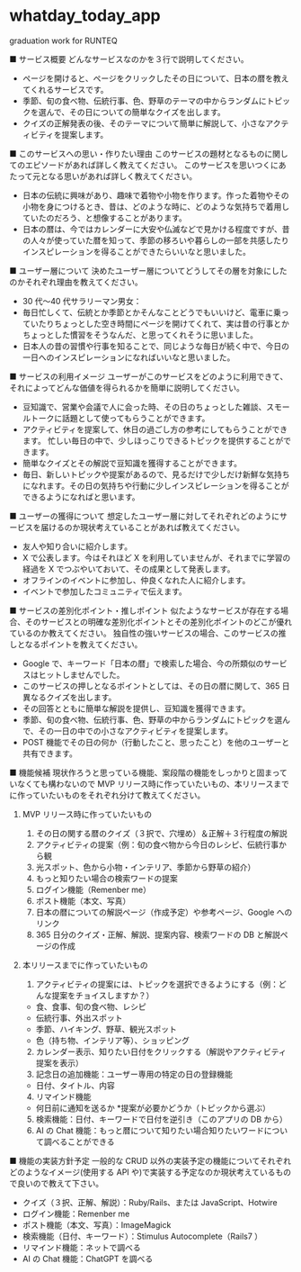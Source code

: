 # whatday_today_app

graduation work for RUNTEQ

■ サービス概要
どんなサービスなのかを３行で説明してください。

- ページを開けると、ページをクリックしたその日について、日本の暦を教えてくれるサービスです。
- 季節、旬の食べ物、伝統行事、色、野草のテーマの中からランダムにトピックを選んで、その日についての簡単なクイズを出します。
- クイズの正解発表の後、そのテーマについて簡単に解説して、小さなアクティビティを提案します。

■ このサービスへの思い・作りたい理由
このサービスの題材となるものに関してのエピソードがあれば詳しく教えてください。
このサービスを思いつくにあたって元となる思いがあれば詳しく教えてください。

- 日本の伝統に興味があり、趣味で着物や小物を作ります。作った着物やその小物を身につけるとき、昔は、どのような時に、どのような気持ちで着用していたのだろう、と想像することがあります。
- 日本の暦は、今ではカレンダーに大安や仏滅などで見かける程度ですが、昔の人々が使っていた暦を知って、季節の移ろいや暮らしの一部を共感したりインスピレーションを得ることができたらいいなと思いました。

■ ユーザー層について
決めたユーザー層についてどうしてその層を対象にしたのかそれぞれ理由を教えてください。

- 30 代〜40 代サラリーマン男女：
- 毎日忙しくて、伝統とか季節とかそんなことどうでもいいけど、電車に乗っていたりちょっとした空き時間にページを開けてくれて、実は昔の行事とかちょっとした慣習をそうなんだ、と思ってくれそうに思いました。
- 日本人の昔の習慣や行事を知ることで、同じような毎日が続く中で、今日の一日へのインスピレーションになればいいなと思いました。

■ サービスの利用イメージ
ユーザーがこのサービスをどのように利用できて、それによってどんな価値を得られるかを簡単に説明してください。

- 豆知識で、営業や会議で人に会った時、その日のちょっとした雑談、スモールトークに話題として使ってもらうことができます。
- アクティビティを提案して、休日の過ごし方の参考にしてもらうことができます。
忙しい毎日の中で、少しほっこりできるトピックを提供することができます。
- 簡単なクイズとその解説で豆知識を獲得することができます。
- 毎日、新しいトピックや提案があるので、見るだけで少しだけ新鮮な気持ちになれます。その日の気持ちや行動に少しインスピレーションを得ることができるようになればと思います。

■ ユーザーの獲得について
想定したユーザー層に対してそれぞれどのようにサービスを届けるのか現状考えていることがあれば教えてください。

- 友人や知り合いに紹介します。
- X で公表します。今はそれほど X を利用していませんが、それまでに学習の経過を X でつぶやいておいて、その成果として発表します。
- オフラインのイベントに参加し、仲良くなれた人に紹介します。
- イベントで参加したコミュニティで伝えます。

■ サービスの差別化ポイント・推しポイント
似たようなサービスが存在する場合、そのサービスとの明確な差別化ポイントとその差別化ポイントのどこが優れているのか教えてください。
独自性の強いサービスの場合、このサービスの推しとなるポイントを教えてください。

- Google で、キーワード「日本の暦」で検索した場合、今の所類似のサービスはヒットしませんでした。
- このサービスの押しとなるポイントとしては、その日の暦に関して、365 日異なるクイズを出します。
- その回答とともに簡単な解説を提供し、豆知識を獲得できます。
- 季節、旬の食べ物、伝統行事、色、野草の中からランダムにトピックを選んで、その一日の中での小さなアクティビティを提案します。
- POST 機能でその日の何か（行動したこと、思ったこと）を他のユーザーと共有できます。

■ 機能候補
現状作ろうと思っている機能、案段階の機能をしっかりと固まっていなくても構わないので MVP リリース時に作っていたいもの、本リリースまでに作っていたいものをそれぞれ分けて教えてください。

1. MVP リリース時に作っていたいもの
   1. その日の関する暦のクイズ（３択で、穴埋め）＆正解＋３行程度の解説
   2. アクティビティの提案（例：旬の食べ物から今日のレシピ、伝統行事から観
   3. 光スポット、色から小物・インテリア、季節から野草の紹介）
   4. もっと知りたい場合の検索ワードの提案
   5. ログイン機能（Remenber me）
   6. ポスト機能（本文、写真）
   7. 日本の暦についての解説ページ（作成予定）や参考ページ、Google へのリンク
   8. 365 日分のクイズ・正解、解説、提案内容、検索ワードの DB と解説ページの作成

2. 本リリースまでに作っていたいもの
   1. アクティビティの提案には、トピックを選択できるようにする（例：どんな提案をチョイスしますか？）
    - 食、食事、旬の食べ物、レシピ
    - 伝統行事、外出スポット
    - 季節、ハイキング、野草、観光スポット
    - 色（持ち物、インテリア等）、ショッピング
   2. カレンダー表示、知りたい日付をクリックする（解説やアクティビティ提案を表示）
   3. 記念日の追加機能：ユーザー専用の特定の日の登録機能
    - 日付、タイトル、内容
   4. リマインド機能
    - 何日前に通知を送るか \*提案が必要かどうか（トピックから選ぶ）
   5. 検索機能：日付、キーワードで日付を逆引き（このアプリの DB から）
   6. AI の Chat 機能：もっと暦について知りたい場合知りたいワードについて調べることができる

■ 機能の実装方針予定
一般的な CRUD 以外の実装予定の機能についてそれぞれどのようなイメージ(使用する API や)で実装する予定なのか現状考えているもので良いので教えて下さい。

- クイズ（３択、正解、解説）：Ruby/Rails、または JavaScript、Hotwire
- ログイン機能：Remenber me
- ポスト機能（本文、写真）：ImageMagick
- 検索機能（日付、キーワード）：Stimulus Autocomplete（Rails7 ）
- リマインド機能：ネットで調べる
- AI の Chat 機能：ChatGPT を調べる
